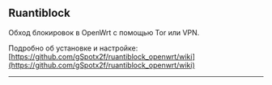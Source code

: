 ## Ruantiblock


Обход блокировок в OpenWrt с помощью Tor или VPN.


Подробно об установке и настройке: [https://github.com/gSpotx2f/ruantiblock_openwrt/wiki](https://github.com/gSpotx2f/ruantiblock_openwrt/wiki)

___________________
